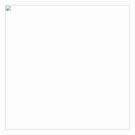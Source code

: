 <center>
<img width="400px" align="left" src="https://github-readme-stats.vercel.app/api?username=calumk&count_private=true&show_icons=true&theme=tokyonight" />
</center>


<!--
**calumk/calumk** is a ✨ _special_ ✨ repository because its `README.md` (this file) appears on your GitHub profile.

Here are some ideas to get you started:

- 🔭 I’m currently working on ...
- 🌱 I’m currently learning ...
- 👯 I’m looking to collaborate on ...
- 🤔 I’m looking for help with ...
- 💬 Ask me about ...
- 📫 How to reach me: ...
- 😄 Pronouns: ...
- ⚡ Fun fact: ...
-->
